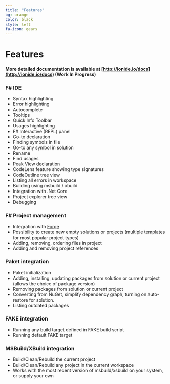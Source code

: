 ```yaml
---
title: "Features"
bg: orange
color: black
style: left
fa-icon: gears
---
```


# Features

#### More detailed documentation is available at [http://ionide.io/docs](http://ionide.io/docs) (Work In Progress)

### F# IDE

* Syntax highlighting
* Error highlighting
* Autocomplete
* Tooltips
* Quick Info Toolbar
* Usages highlighting
* F# Interactive (REPL) panel
* Go-to declaration
* Finding symbols in file
* Go-to any symbol in solution
* Rename
* Find usages
* Peak View declaration
* CodeLens feature showing type signatures
* CodeOutline tree view
* Listing all errors in workspace
* Building using msbuild / xbuild
* Integration with .Net Core
* Project explorer tree view
* Debugging

### F# Project management

* Integration with [Forge](https://fsharp-editing.github.io/Forge)
* Possibility to create new empty solutions or projects (multiple templates for most popular project types)
* Adding, removing, ordering files in project
* Adding and removing project references

### Paket integration

* Paket initialization
* Adding, installing, updating packages from solution or current project (allows the choice of package version)
* Removing packages from solution or current project
* Converting from NuGet, simplify dependency graph, turning on auto-restore for solution.
* Listing outdated packages

### FAKE integration

* Running any build target defined in FAKE build script
* Running default FAKE target

### MSBuild/XBuild integration

* Build/Clean/Rebuild the current project
* Build/Clean/Rebuild any project in the current workspace
* Works with the most recent version of msbuild/xsbuild on your system, or supply your own
